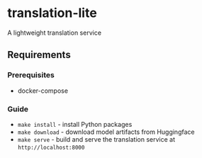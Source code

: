 # translation-lite
A lightweight translation service

## Requirements

### Prerequisites

- docker-compose

### Guide
- `make install` - install Python packages
- `make download` - download model artifacts from Huggingface
- `make serve` - build and serve the translation service at `http://localhost:8000`
